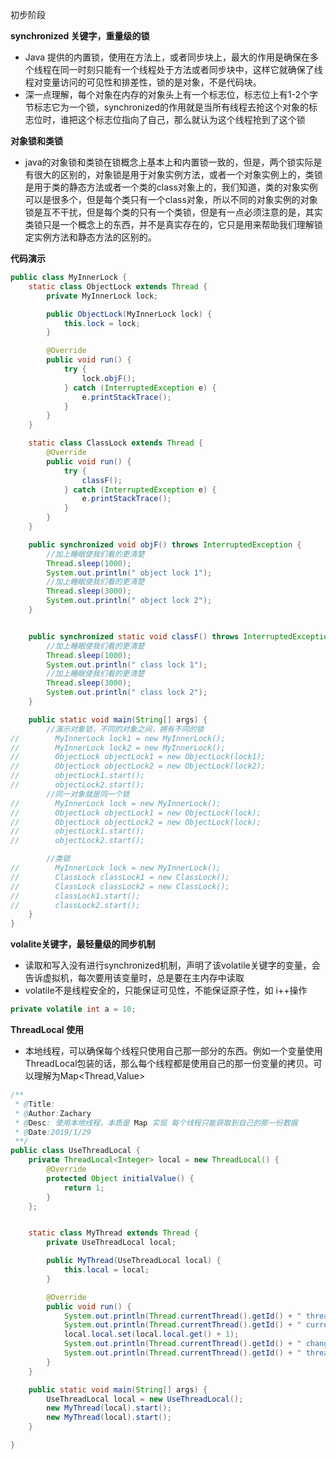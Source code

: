 初步阶段

**synchronized 关键字，重量级的锁**

* Java 提供的内置锁，使用在方法上，或者同步块上，最大的作用是确保在多个线程在同一时刻只能有一个线程处于方法或者同步块中，这样它就确保了线程对变量访问的可见性和排差性，锁的是对象，不是代码块。
* 深一点理解，每个对象在内存的对象头上有一个标志位，标志位上有1-2个字节标志它为一个锁，synchronized的作用就是当所有线程去抢这个对象的标志位时，谁把这个标志位指向了自己，那么就认为这个线程抢到了这个锁

**对象锁和类锁**

* java的对象锁和类锁在锁概念上基本上和内置锁一致的，但是，两个锁实际是有很大的区别的，对象锁是用于对象实例方法，或者一个对象实例上的，类锁是用于类的静态方法或者一个类的class对象上的，我们知道，类的对象实例可以是很多个，但是每个类只有一个class对象，所以不同的对象实例的对象锁是互不干扰，但是每个类的只有一个类锁，但是有一点必须注意的是，其实类锁只是一个概念上的东西，并不是真实存在的，它只是用来帮助我们理解锁定实例方法和静态方法的区别的。

**代码演示**

```java
public class MyInnerLock {
    static class ObjectLock extends Thread {
        private MyInnerLock lock;

        public ObjectLock(MyInnerLock lock) {
            this.lock = lock;
        }

        @Override
        public void run() {
            try {
                lock.objF();
            } catch (InterruptedException e) {
                e.printStackTrace();
            }
        }
    }

    static class ClassLock extends Thread {
        @Override
        public void run() {
            try {
                classF();
            } catch (InterruptedException e) {
                e.printStackTrace();
            }
        }
    }

    public synchronized void objF() throws InterruptedException {
        //加上睡眠使我们看的更清楚
        Thread.sleep(1000);
        System.out.println(" object lock 1");
        //加上睡眠使我们看的更清楚
        Thread.sleep(3000);
        System.out.println(" object lock 2");
    }


    public synchronized static void classF() throws InterruptedException {
        //加上睡眠使我们看的更清楚
        Thread.sleep(1000);
        System.out.println(" class lock 1");
        //加上睡眠使我们看的更清楚
        Thread.sleep(3000);
        System.out.println(" class lock 2");
    }

    public static void main(String[] args) {
        //演示对象锁，不同的对象之间，拥有不同的锁
//        MyInnerLock lock1 = new MyInnerLock();
//        MyInnerLock lock2 = new MyInnerLock();
//        ObjectLock objectLock1 = new ObjectLock(lock1);
//        ObjectLock objectLock2 = new ObjectLock(lock2);
//        objectLock1.start();
//        objectLock2.start();
        //同一对象就是同一个锁
//        MyInnerLock lock = new MyInnerLock();
//        ObjectLock objectLock1 = new ObjectLock(lock);
//        ObjectLock objectLock2 = new ObjectLock(lock);
//        objectLock1.start();
//        objectLock2.start();

        //类锁
//        MyInnerLock lock = new MyInnerLock();
//        ClassLock classLock1 = new ClassLock();
//        ClassLock classLock2 = new ClassLock();
//        classLock1.start();
//        classLock2.start();
    }
}
```

**volalite关键字，最轻量级的同步机制**

* 读取和写入没有进行synchronized机制，声明了该volatile关键字的变量，会告诉虚拟机，每次要用该变量时，总是要在主内存中读取
* volatile不是线程安全的，只能保证可见性，不能保证原子性，如 i++操作

```java
private volatile int a = 10;
```

**ThreadLocal 使用**

* 本地线程，可以确保每个线程只使用自己那一部分的东西。例如一个变量使用ThreadLocal包装的话，那么每个线程都是使用自己的那一份变量的拷贝。可以理解为Map&lt;Thread,Value&gt;

```java
/**
 * @Title:
 * @Author:Zachary
 * @Desc: 使用本地线程，本质是 Map 实现 每个线程只能获取到自己的那一份数据
 * @Date:2019/1/29
 **/
public class UseThreadLocal {
    private ThreadLocal<Integer> local = new ThreadLocal() {
        @Override
        protected Object initialValue() {
            return 1;
        }
    };


    static class MyThread extends Thread {
        private UseThreadLocal local;

        public MyThread(UseThreadLocal local) {
            this.local = local;
        }

        @Override
        public void run() {
            System.out.println(Thread.currentThread().getId() + " thread is run ");
            System.out.println(Thread.currentThread().getId() + " current local value is  " + local.local.get());
            local.local.set(local.local.get() + 1);
            System.out.println(Thread.currentThread().getId() + " change local value is  " + local.local.get());
            System.out.println(Thread.currentThread().getId() + " thread is end ");
        }
    }

    public static void main(String[] args) {
        UseThreadLocal local = new UseThreadLocal();
        new MyThread(local).start();
        new MyThread(local).start();
    }

}
```



